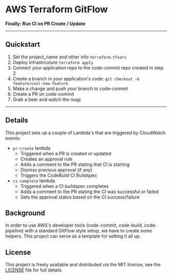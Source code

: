 # AWS Terraform GitFlow

__Finally: Run CI on PR Create / Update__

---

## Quickstart

1. Set the project_name and other info `terraform.tfvars`
2. Deploy infrastrcuture `terraform apply` 
3. Connect your application repo to the code-commit repo created in step 2
4. Create a branch in your application's code: `git checkout -b feature/cool-new-feature`
5. Make a change and push your branch to code-commit
6. Create a PR on code-commit
7. Grab a beer and watch the magi

---

## Details

This project sets up a couple of Lambda's that are triggered by CloudWatch events:
* `pr-create` lambda 
  * Triggered when a PR is created or updated
  * Creates an approval rule
  * Adds a comment to the PR stating that CI is starting
  * Dismiss previous approval (if any)
  * Triggers the CodeBuild CI Buildspec
* `ci-complete` lambda
  * Triggered when a CI buildspec completes
  * Adds a comment to the PR stating the CI was successful or failed
  * Sets the approval status based on the CI success/failure

## Background 

In order to use AWS's developer tools (code-commit, code-build, code-pipeline) with a standard GitFlow style setup, we have to create some helpers.  This project can serve as a template for setting it all up.

## License

This project is freely available and distributed via the MIT license, see the [LICENSE](LICENSE.md) file for full details
